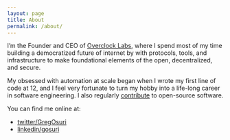 ```yaml
---
layout: page
title: About
permalink: /about/
---
```


I’m the Founder and CEO of [Overclock Labs](http://ovrclk.com), where I spend most of my time building a democratized future of internet by with protocols, tools, and infrastructure to make foundational elements of the open, decentralized, and secure.

My obsessed with automation at scale began when I wrote my first line of code at 12, and I feel very fortunate to turn my hobby into a life-long career in software engineering. I also regularly [contribute](http://github.com/gosuri) to open-source software.

You can find me online at:

* [twitter/GregOsuri](https://twitter.com/GregOsuri)
* [linkedin/gosuri](https://www.linkedin.com/in/gosuri)
